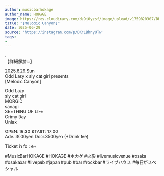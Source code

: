 ```yaml
---
author: musicbarhokage
author_name: HOKAGE
image: https://res.cloudinary.com/ds9j0yzsf/image/upload/v1759820307/DKrLBhnyUTw.jpg
title: "[Melodic Canyon]"
date: 2025-06-29
source: 'https://instagram.com/p/DKrLBhnyUTw'
tags:
- 
---
```

.<br>
【詳細解禁💥】

2025.6.29.Sun<br>
Odd Lazy x sly cat girl presents<br>
[Melodic Canyon]

Odd Lazy<br>
sly cat girl<br>
MORGIC<br>
sanagi<br>
SEETHING OF LIFE<br>
Grimy Day<br>
Unlax

OPEN: 16:30 START: 17:00<br>
Adv. 3000yen Door.3500yen (+Drink fee)

Ticket in fo : e+

#MusicBarHOKAGE #HOKAGE #ホカゲ #火影 #livemusicvenue #osaka #osakabar #livepub #japan #pub #bar #rockbar #ライブハウス #毎日がスペシャル